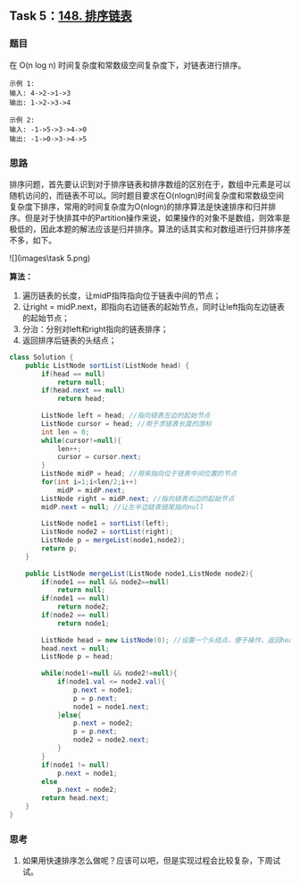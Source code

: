 ## Task 5：[148. 排序链表](https://leetcode-cn.com/problems/sort-list/)

### 题目

在 O(n log n) 时间复杂度和常数级空间复杂度下，对链表进行排序。

```
示例 1:
输入: 4->2->1->3
输出: 1->2->3->4

示例 2:
输入: -1->5->3->4->0
输出: -1->0->3->4->5
```

### 思路

​		排序问题，首先要认识到对于排序链表和排序数组的区别在于，数组中元素是可以随机访问的，而链表不可以。同时题目要求在O(nlogn)时间复杂度和常数级空间复杂度下排序，常用的时间复杂度为O(nlogn)的排序算法是快速排序和归并排序。但是对于快排其中的Partition操作来说，如果操作的对象不是数组，则效率是极低的，因此本题的解法应该是归并排序。算法的话其实和对数组进行归并排序差不多，如下。

![](images\task 5.png)

**算法：**

1. 遍历链表的长度，让midP指阵指向位于链表中间的节点；
2. 让right = midP.next，即指向右边链表的起始节点，同时让left指向左边链表的起始节点；
3. 分治：分别对left和right指向的链表排序；
4. 返回排序后链表的头结点；

```java
class Solution {
    public ListNode sortList(ListNode head) {
        if(head == null)
            return null;
        if(head.next == null)
            return head;
        
        ListNode left = head; //指向链表左边的起始节点
        ListNode cursor = head; //用于求链表长度的游标
        int len = 0;
        while(cursor!=null){
            len++;
            cursor = cursor.next;
        }
        ListNode midP = head; //用来指向位于链表中间位置的节点
        for(int i=1;i<len/2;i++)
            midP = midP.next;
        ListNode right = midP.next; //指向链表右边的起始节点
        midP.next = null; //让左半边链表链尾指向null
        
        ListNode node1 = sortList(left);
        ListNode node2 = sortList(right);
        ListNode p = mergeList(node1,node2);
        return p;
    }
    
    public ListNode mergeList(ListNode node1,ListNode node2){
        if(node1 == null && node2==null)
            return null;
        if(node1 == null)
            return node2;
        if(node2 == null)
            return node1;
        
        ListNode head = new ListNode(0); //设置一个头结点，便于操作，返回head.next即可。
        head.next = null;
        ListNode p = head;
        
        while(node1!=null && node2!=null){
            if(node1.val <= node2.val){
                p.next = node1;
                p = p.next;
                node1 = node1.next;
            }else{
                p.next = node2;
                p = p.next;
                node2 = node2.next;
            }
        }
        if(node1 != null)
            p.next = node1;
        else
            p.next = node2;
        return head.next;
    }
}
```

### 思考

1. 如果用快速排序怎么做呢？应该可以吧，但是实现过程会比较复杂，下周试试。

